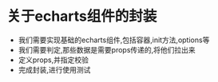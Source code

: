 # 关于echarts组件的封装

+ 我们需要实现基础的echarts组件,包括容器,init方法,options等
+ 我们需要判定,那些数据是需要props传递的,将他们拉出来
+ 定义props,并指定校验
+ 完成封装,进行使用测试